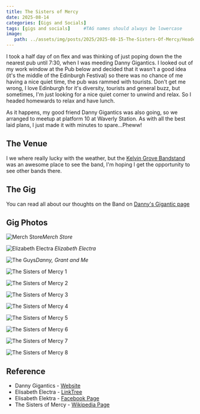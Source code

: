 ```yaml
---
title: The Sisters of Mercy
date: 2025-08-14
categories: [Gigs and Socials]
tags: [gigs and socials]     #TAG names should always be lowercase
image:
   path: ../assets/img/posts/2025/2025-08-15-The-Sisters-Of-Mercy/Header.webp
---
```


I took a half day of on flex and was thinking of just poping down the the nearest pub until 7:30, when I was meeding Danny Gigantics. I looked out of my work window at the Pub below and decided that it wasn't a good idea (it's the middle of the Edinburgh Festival) so there was no chance of me having a nice quiet time, the pub was rammed with tourists. Don't get me wrong, I love Edinburgh for it's diversity, tourists and general buzz, but sometimes, I'm just looking for a nice quiet corner to unwind and relax. So I headed homewards to relax and have lunch.

As it happens, my good friend Danny Gigantics was also going, so we arranged to meetup at platform 10 at Waverly Station. As with all the best laid plans, I just made it with minutes to spare...Pheww!

## The Venue

I we where really lucky with the weather, but the [Kelvin Grove Bandstand](https://maps.app.goo.gl/iL3sE1dgmfvg17Jr6) was an awesome place to see the band, I'm hoping I get the opportunity to see other bands there.

## The Gig

You can read all about our thoughts on the Band on [Danny's Gigantic page](https://www.gig-antics.live/post/sisters-of-mercy-kelvingrove-bandstand-glasgow-15-08-25)

## Gig Photos

![Merch Store](../assets/img/posts/2025/2025-08-15-The-Sisters-Of-Mercy/Merch_Store.webp)_Merch Store_

![Elizabeth Electra](../assets/img/posts/2025/2025-08-15-The-Sisters-Of-Mercy/Elizabeth_Electra.webp)
_Elizabeth Electra_

![The Guys](../assets/img/posts/2025/2025-08-15-The-Sisters-Of-Mercy/The_Crew.webp)_Danny, Grant and Me_

![The Sisters of Mercy 1](../assets/img/posts/2025/2025-08-15-The-Sisters-Of-Mercy/The_Sisters_Of_Mercy_1.webp)

![The Sisters of Mercy 2](../assets/img/posts/2025/2025-08-15-The-Sisters-Of-Mercy/The_Sisters_Of_Mercy_2.webp)

![The Sisters of Mercy 3](../assets/img/posts/2025/2025-08-15-The-Sisters-Of-Mercy/The_Sisters_Of_Mercy_3.webp)

![The Sisters of Mercy 4](../assets/img/posts/2025/2025-08-15-The-Sisters-Of-Mercy/The_Sisters_Of_Mercy_5.webp)

![The Sisters of Mercy 5](../assets/img/posts/2025/2025-08-15-The-Sisters-Of-Mercy/The_Sisters_Of_Mercy_6.webp)

![The Sisters of Mercy 6](../assets/img/posts/2025/2025-08-15-The-Sisters-Of-Mercy/The_Sisters_Of_Mercy_7.webp)

![The Sisters of Mercy 7](../assets/img/posts/2025/2025-08-15-The-Sisters-Of-Mercy/The_Sisters_Of_Mercy_8.webp)

![The Sisters of Mercy 8](../assets/img/posts/2025/2025-08-15-The-Sisters-Of-Mercy/The_Sisters_Of_Mercy_9.webp)

<!--
In his own words Andrew Eldritch said near the end of the gig "We do not forgive and certainly haven't forgotten" but I'm glad I did after my last Sisters experience, for what was my best gig of the year so far (number 55 of 2025). 

My first, last and only Sisters gig barely made it past an hour when Slash V, me and a couple of others travelled to London in 2019 for a Roundhouse excursion. That may or may not have been down to a sub-par performance but might also have been down to the fact Slash & me finished off a full bottle of rum between us in the last hour of the train there earlier in the day! I also missed their Barrowlands gig a few years ago through illness, so it was third time lucky for me and a 10/10 gig it turned out to be.

Travelling through with me for this one Peni-Goth Bill (who was wearing a Cramps t-shirt that was older than his teenage son and mentioned it was his first trip to Glasgow in about seven years), and Gigeratti Grant, who met us in the leafy west end a few minutes walk from Kelvingrove Bandstand where it was also great to see some of the Glasgow West-End Gang goths and a few of the dedicated Sisters fans we know from gigging round the country who follow them almost everywhere. 

Pre-gig chat was unsurprisingly about what version of the Sisters were we going to see, as well as highlights from Rebellion punk festival the week before in Blackpool, the Deadinburgh goth event in Edinburgh last month and quirky folk festivals in Bedfordshire. There was also autobiography chat about Morrissey & Marr, Budgie from the Banshees and oddly Anne Marie Hursts impact on the collective group (some more than others but that's another story for another blog!).

We got in to catch most of the support act, Elisabeth Elektra, who I liked but felt the early timeslot with summer sunshine maybe took away a bit from the overall performance. A dark and atmospheric indoor setting would've been another thing entirely but I enjoyed their sound all the same. As Bill put it "Really good, just not my cup of tea, if I was going to pick a genre I would put her in the Pop/Goth stable. Saying that, it might be a slow burner, so I'm reserving the right to change my mind and gush enthusiastically when someone next asks me!"

Surprisingly for a Kelvingrove Bandstand Summer Sessions gig (the ones I go to at least) it was sunny, warm and dry, and as with the support, a bit of a different setting to see The Sisters come on stage in daylight but right from the first note their sound was tight and strong, energetic and attention grabbing and they had the crowds attention.

Their stage presence was great throughout and a good balance of Eldritchs prowling back and forward across the stage with Ben and Kai either joining in, or taking their own centre stage moment, getting the crowd going. I think their energy helps take some of the attention (and pressure) off Eldritch, who seemed happy to take a back seat behind the two of them at times. Based on this excellent performance I think this also keeps a high standard across the performance from everyone. No bad thing for the fans I'd say.

Their set was, as seems to always be, a shake up from previous shows and a mix of older recorded material and songs not (yet) released. I was told by a few folk there's maybe four albums worth of great music in there unreleased and on tonight's mix of songs, it would be great to hear how good it would be for even a fraction of that to make it's way onto vinyl. 

I enjoyed all of it though, some more familiar than others, so obviously the known quantities were highlights to hear them done live and so well (almost half of the 21 song set were unrecorded tracks). I especially liked the finale and encore of Temple Of Love, Neverland, Lucretia My Reflection and This Corrosion which were just immense.

To finally see them (for a full set!) I was pleased it was a good all round performance, not just Eldritch plus others (as I've heard some gigs through the years might've been) and I thoroughly enjoyed the whole show - as I said possibly my gig of the year so far. That's just my views though, so here's some comments from my gig buddies for the evening, Grant and Bill...

Gigeratti Grant "it was a very polished professional show, particularly from the new players. Eldritch is the weakest link now as he growled his way through the numbers. Personally I've always preferred Sisters mark one, so 'Marian' aside was slightly disappointed with the set list. However, the tracks from 'Floodland' sounded great too."

Peni-Goth Bill "I was pleasantly surprised with how well the band engaged with the crowd and played,  myself and most of the crowd seemed to enjoy it, it does help that the weather was great and there’s readily available bar. 

I really enjoyed their old stuff as it’s what I’ve been listening to since the 80’s and their new stuff does sound good, no doubt myself and everyone else in the crowd is wondering when the fourth LP is going to drop? 

The only thing that bothered me and probably just me, was Andrews difficulty hitting some of the higher notes, which having looked at the tour schedule for 2025, doesn’t really surprise me, don’t take that as a criticism though, because they still rocked!"

A summer sessions gig at Kelvingrove Bandstand is always a good start, add the legendary Sisters of Mercy into the mix with a solid performance (when they're on fire and don't crash & burn) with great company this is what gigging is all about - leaving you wanting More.
-->

## Reference

- Danny Gigantics - [Website](https://www.gig-antics.live/)
- Elisabeth Electra - [LinkTree](https://linktr.ee/elisaelektra)
- Elisabeth Elektra - [Facebook Page](https://www.facebook.com/elisabethelektramusic/)
- The Sisters of Mercy - [Wikipedia Page](https://en.wikipedia.org/wiki/The_Sisters_of_Mercy)
